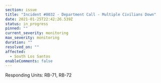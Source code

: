 ```yaml
---
section: issue
title: "Incident #0032 - Department Call - Multiple Civilians Down"
date: 2021-01-25T22:42:26.539Z
status: in_progress
pinned: ""
current_severity: monitoring
max_severity: monitoring
duration: ""
resolved_on: ""
affected:
  - South Los Santos
enableComments: false
---
```

Responding Units: RB-71, RB-72